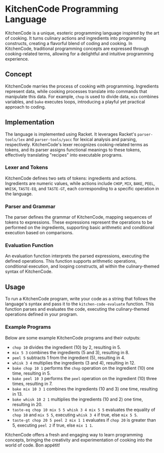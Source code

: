 # KitchenCode Programming Language

KitchenCode is a unique, esoteric programming language inspired by the art of cooking. It turns culinary actions and ingredients into programming constructs, creating a flavorful blend of coding and cooking. In KitchenCode, traditional programming concepts are expressed through cooking-related terms, allowing for a delightful and intuitive programming experience.

## Concept

KitchenCode marries the process of cooking with programming. Ingredients represent data, while cooking processes translate into commands that manipulate this data. For example, `chop` is used to divide data, `mix` combines variables, and `bake` executes loops, introducing a playful yet practical approach to coding.

## Implementation

The language is implemented using Racket. It leverages Racket's `parser-tools/lex` and `parser-tools/yacc` for lexical analysis and parsing, respectively. KitchenCode's lexer recognizes cooking-related terms as tokens, and its parser assigns functional meanings to these tokens, effectively translating "recipes" into executable programs.

### Lexer and Tokens

KitchenCode defines two sets of tokens: ingredients and actions. Ingredients are numeric values, while actions include `CHOP`, `MIX`, `BAKE`, `PEEL`, `WHISK`, `TASTE-EQ`, and `TASTE-GT`, each corresponding to a specific operation in the language.

### Parser and Grammar

The parser defines the grammar of KitchenCode, mapping sequences of tokens to expressions. These expressions represent the operations to be performed on the ingredients, supporting basic arithmetic and conditional execution based on comparisons.

### Evaluation Function

An evaluation function interprets the parsed expressions, executing the defined operations. This function supports arithmetic operations, conditional execution, and looping constructs, all within the culinary-themed syntax of KitchenCode.

## Usage

To run a KitchenCode program, write your code as a string that follows the language's syntax and pass it to the `kitchen-code-evaluate` function. This function parses and evaluates the code, executing the culinary-themed operations defined in your program.

### Example Programs

Below are some example KitchenCode programs and their outputs:

- `chop 10` divides the ingredient (10) by 2, resulting in 5.
- `mix 5 3` combines the ingredients (5 and 3), resulting in 8.
- `peel 5` subtracts 1 from the ingredient (5), resulting in 4.
- `whisk 3 4` multiplies the ingredients (3 and 4), resulting in 12.
- `bake chop 10 1` performs the `chop` operation on the ingredient (10) one time, resulting in 5.
- `bake peel 10 3` performs the `peel` operation on the ingredient (10) three times, resulting in 7.
- `bake mix 10 3 1` combines the ingredients (10 and 3) one time, resulting in 13.
- `bake whisk 10 2 1` multiplies the ingredients (10 and 2) one time, resulting in 20.
- `taste-eq chop 10 mix 5 5 whisk 3 4 mix 5 5` evaluates the equality of `chop 10` and `mix 5 5`, executing `whisk 3 4` if true, else `mix 5 5`.
- `taste-gt chop 20 5 peel 2 mix 1 1` evaluates if `chop 20` is greater than 5, executing `peel 2` if true, else `mix 1 1`.

KitchenCode offers a fresh and engaging way to learn programming concepts, bringing the creativity and experimentation of cooking into the world of code. Bon appétit!
